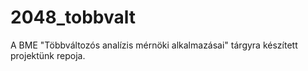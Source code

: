 # 2048_tobbvalt
A BME "Többváltozós analízis mérnöki alkalmazásai" tárgyra készített projektünk repoja.
